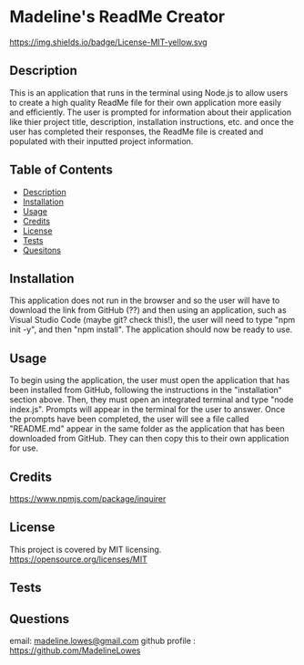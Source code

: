 # Madeline's ReadMe Creator
https://img.shields.io/badge/License-MIT-yellow.svg
  
## Description 
This is an application that runs in the terminal using Node.js to allow users to create a high quality ReadMe file for their own application more easily and efficiently. The user is prompted for information about their application like thier project title, description, installation instructions, etc. and once the user has completed their responses, the ReadMe file is created and populated with their inputted project information.

## Table of Contents
- [Description](#description)
- [Installation](#installation)
- [Usage](#usage)
- [Credits](#credits)
- [License](#license)
- [Tests](#tests)
- [Quesitons](#questions)
    
## Installation 
This application does not run in the browser and so the user will have to download the link from GitHub (??) and  then using an application, such as Visual Studio Code (maybe git? check this!), the user will need to type "npm init -y", and then "npm install". The application should now be ready to use.
                
## Usage 
To begin using the application, the user must open the application that has been installed from GitHub, following the instructions in the "installation" section above. Then, they must open an integrated terminal and type "node index.js". Prompts will appear in the terminal for the user to answer. Once the prompts have been completed, the user will see a file called "README.md" appear in the same folder as the application that has been downloaded from GitHub. They can then copy this to their own application for use.
                
## Credits 
https://www.npmjs.com/package/inquirer
                
## License
This project is covered by MIT licensing.
https://opensource.org/licenses/MIT
    
## Tests 
    
    
## Questions
email: madeline.lowes@gmail.com
github profile : https://github.com/MadelineLowes
    

